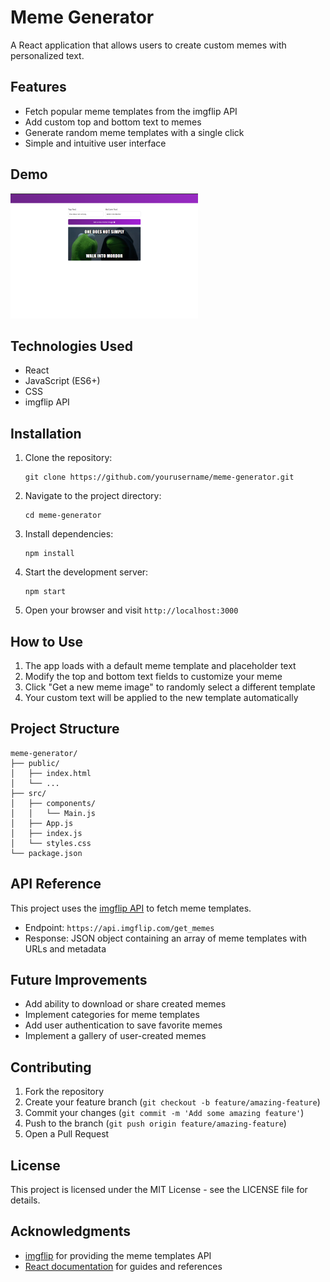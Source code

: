 # Meme Generator

A React application that allows users to create custom memes with personalized text.

## Features

- Fetch popular meme templates from the imgflip API
- Add custom top and bottom text to memes
- Generate random meme templates with a single click
- Simple and intuitive user interface

## Demo

![Meme Generator Demo](/public/meme-generator-screenshot.png)

## Technologies Used

- React
- JavaScript (ES6+)
- CSS
- imgflip API

## Installation

1. Clone the repository:
   ```
   git clone https://github.com/yourusername/meme-generator.git
   ```

2. Navigate to the project directory:
   ```
   cd meme-generator
   ```

3. Install dependencies:
   ```
   npm install
   ```

4. Start the development server:
   ```
   npm start
   ```

5. Open your browser and visit `http://localhost:3000`

## How to Use

1. The app loads with a default meme template and placeholder text
2. Modify the top and bottom text fields to customize your meme
3. Click "Get a new meme image" to randomly select a different template
4. Your custom text will be applied to the new template automatically

## Project Structure

```
meme-generator/
├── public/
│   ├── index.html
│   └── ...
├── src/
│   ├── components/
│   │   └── Main.js
│   ├── App.js
│   ├── index.js
│   └── styles.css
└── package.json
```

## API Reference

This project uses the [imgflip API](https://imgflip.com/api) to fetch meme templates.

- Endpoint: `https://api.imgflip.com/get_memes`
- Response: JSON object containing an array of meme templates with URLs and metadata

## Future Improvements

- Add ability to download or share created memes
- Implement categories for meme templates
- Add user authentication to save favorite memes
- Implement a gallery of user-created memes

## Contributing

1. Fork the repository
2. Create your feature branch (`git checkout -b feature/amazing-feature`)
3. Commit your changes (`git commit -m 'Add some amazing feature'`)
4. Push to the branch (`git push origin feature/amazing-feature`)
5. Open a Pull Request

## License

This project is licensed under the MIT License - see the LICENSE file for details.

## Acknowledgments

- [imgflip](https://imgflip.com/) for providing the meme templates API
- [React documentation](https://reactjs.org/docs/getting-started.html) for guides and references